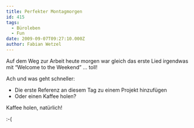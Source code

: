 ```yaml
---
title: Perfekter Montagmorgen
id: 415
tags:
  - Büroleben
  - Fun
date: 2009-09-07T09:27:10.000Z
author: Fabian Wetzel
---
```


Auf dem Weg zur Arbeit heute morgen war gleich das erste Lied irgendwas mit “Welcome to the Weekend” … toll!

Ach und was geht schneller:

*   Die erste Referenz an diesem Tag zu einem Projekt hinzufügen
*   Oder einen Kaffee holen?  

Kaffee holen, natürlich!

:-(
